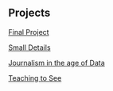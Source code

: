

## Projects

[Final Project](https://lmduarte.github.io/Relationships/)

[Small Details](https://lmduarte.github.io/small-details/)

[Journalism in the age of Data](https://lmduarte.github.io/DV/)

[Teaching to See](https://lmduarte.github.io/Teaching-to/)


